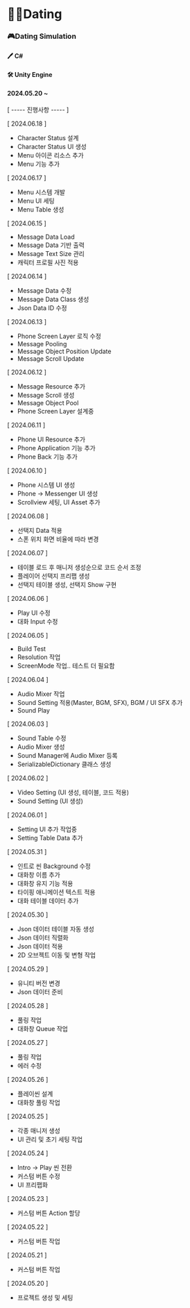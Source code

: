 # 🐱‍🏍Dating
### 🎮Dating Simulation

#### 🖊 C#

#### 🛠 Unity Engine

#### 2024.05.20 ~


[ ----- 진행사항 ----- ]

[ 2024.06.18 ]
- Character Status 설계
- Character Status UI 생성
- Menu 아이콘 리소스 추가
- Menu 기능 추가

[ 2024.06.17 ]
- Menu 시스템 개발
- Menu UI 세팅
- Menu Table 생성

[ 2024.06.15 ]
- Message Data Load
- Message Data 기반 출력
- Message Text Size 관리
- 캐릭터 프로필 사진 적용

[ 2024.06.14 ]
- Message Data 수정  
- Message Data Class 생성  
- Json Data ID 수정

[ 2024.06.13 ]
- Phone Screen Layer 로직 수정  
- Message Pooling  
- Message Object Position Update  
- Message Scroll Update

[ 2024.06.12 ]
- Message Resource 추가  
- Message Scroll 생성  
- Message Object Pool  
- Phone Screen Layer 설계중

[ 2024.06.11 ]
- Phone UI Resource 추가  
- Phone Application 기능 추가  
- Phone Back 기능 추가

[ 2024.06.10 ]
- Phone 시스템 UI 생성  
- Phone -> Messenger UI 생성  
- Scrollview 세팅, UI Asset 추가

[ 2024.06.08 ]
- 선택지 Data 적용  
- 스폰 위치 화면 비율에 따라 변경

[ 2024.06.07 ]
- 테이블 로드 후 매니저 생성순으로 코드 순서 조정  
- 플레이어 선택지 프리팹 생성  
- 선택지 테이블 생성, 선택지 Show 구현

[ 2024.06.06 ]
- Play UI 수정  
- 대화 Input 수정

[ 2024.06.05 ]
-  Build Test  
- Resolution 작업  
- ScreenMode 작업..  테스트 더 필요함

[ 2024.06.04 ]
- Audio Mixer 작업  
- Sound Setting 적용(Master, BGM, SFX), BGM / UI SFX 추가  
- Sound Play

[ 2024.06.03 ]
- Sound Table 수정  
- Audio Mixer 생성  
- Sound Manager에 Audio Mixer 등록  
- SerializableDictionary 클래스 생성

[ 2024.06.02 ]
- Video Setting (UI 생성, 테이블, 코드 적용)  
- Sound Setting (UI 생성)

[ 2024.06.01 ]
- Setting UI 추가 작업중  
- Setting Table Data 추가

[ 2024.05.31 ]
- 인트로 씬 Background 수정  
- 대화창 이름 추가  
- 대화창 유지 기능 적용  
- 타이핑 애니메이션 텍스트 적용  
- 대화 테이블 데이터 추가

[ 2024.05.30 ]
- Json 데이터 테이블 자동 생성  
- Json 데이터 직렬화  
- Json 데이터 적용  
- 2D 오브젝트 이동 및 변형 작업

[ 2024.05.29 ]
- 유니티 버전 변경  
- Json 데이터 준비

[ 2024.05.28 ]
- 풀링 작업  
- 대화창 Queue 작업

[ 2024.05.27 ]
- 풀링 작업  
- 에러 수정

[ 2024.05.26 ]
- 플레이씬 설계  
- 대화창 풀링 작업

[ 2024.05.25 ]
- 각종 매니저 생성  
- UI 관리 및 초기 세팅 작업

[ 2024.05.24 ]
- Intro -> Play 씬 전환  
- 커스텀 버튼 수정  
- UI 프리팹화

[ 2024.05.23 ]
- 커스텀 버튼 Action 할당

[ 2024.05.22 ]
- 커스텀 버튼 작업

[ 2024.05.21 ]
- 커스텀 버튼 작업

[ 2024.05.20 ]
- 프로젝트 생성 및 세팅  